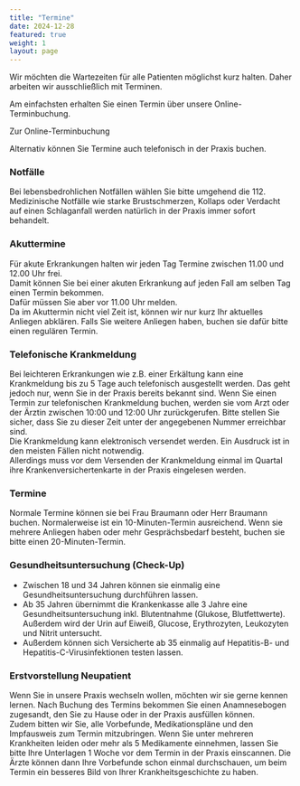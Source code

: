 ```yaml
---
title: "Termine"
date: 2024-12-28
featured: true
weight: 1
layout: page
---
```


Wir möchten die Wartezeiten für alle Patienten möglichst kurz halten. Daher arbeiten wir ausschließlich mit Terminen.

Am einfachsten erhalten Sie einen Termin über unsere Online-Terminbuchung.  


<a href="{{ site.data.contact.contact_button_link }}" class="button button-primary" style="text-decoration:none;">Zur Online-Terminbuchung</a>


Alternativ können Sie Termine auch telefonisch in der Praxis buchen.

### Notfälle
	
Bei lebensbedrohlichen Notfällen wählen Sie bitte umgehend die 112. Medizinische Notfälle wie starke Brustschmerzen, Kollaps oder Verdacht auf einen Schlaganfall werden natürlich in der Praxis immer sofort behandelt. 
  

### Akuttermine
	
Für akute Erkrankungen halten wir jeden Tag Termine zwischen 11.00 und 12.00 Uhr frei.  
Damit können Sie bei einer akuten Erkrankung auf jeden Fall am selben Tag einen Termin bekommen.  
Dafür müssen Sie aber vor 11.00 Uhr melden.  
Da im Akuttermin nicht viel Zeit ist, können wir nur kurz Ihr aktuelles Anliegen abklären. Falls Sie weitere Anliegen haben, buchen sie dafür bitte einen regulären Termin.
 
### Telefonische Krankmeldung
	
Bei leichteren Erkrankungen wie z.B. einer Erkältung kann eine Krankmeldung bis zu 5 Tage auch telefonisch ausgestellt werden. Das geht jedoch nur, wenn Sie in der Praxis bereits bekannt sind. Wenn Sie einen Termin zur telefonischen Krankmeldung buchen, werden sie vom Arzt oder der 	Ärztin zwischen 10:00 und 12:00 Uhr zurückgerufen. Bitte stellen Sie sicher, dass Sie zu dieser Zeit unter der angegebenen Nummer erreichbar sind.  
Die Krankmeldung kann elektronisch versendet werden. Ein Ausdruck ist in den meisten Fällen nicht notwendig.  
Allerdings muss vor dem Versenden der Krankmeldung einmal im Quartal ihre Krankenversichertenkarte in der Praxis eingelesen werden.
 


### Termine
	
Normale Termine können sie bei Frau Braumann oder Herr Braumann buchen. Normalerweise ist ein 10-Minuten-Termin ausreichend. Wenn sie mehrere Anliegen haben oder mehr Gesprächsbedarf besteht, buchen sie bitte einen 20-Minuten-Termin.
 


### Gesundheitsuntersuchung (Check-Up)
	
- Zwischen 18 und 34 Jahren können sie einmalig eine Gesundheitsuntersuchung durchführen lassen.    
- Ab 35 Jahren übernimmt die Krankenkasse alle 3 Jahre eine Gesundheitsuntersuchung inkl. Blutentnahme (Glukose, Blutfettwerte). Außerdem wird der Urin auf Eiweiß, Glucose, Erythrozyten, Leukozyten und Nitrit untersucht.     
- Außerdem können sich Versicherte ab 35 einmalig auf Hepatitis-B- und Hepatitis-C-Virusinfektionen testen lassen.   
 

### Erstvorstellung Neupatient
	
Wenn Sie in unsere Praxis wechseln wollen, möchten wir sie gerne kennen lernen. Nach Buchung des Termins bekommen Sie einen Anamnesebogen zugesandt, den Sie zu Hause oder in der Praxis ausfüllen können.  
Zudem bitten wir Sie, alle Vorbefunde, Medikationspläne und den Impfausweis zum Termin mitzubringen. 
Wenn Sie unter mehreren Krankheiten leiden oder mehr als 5 Medikamente einnehmen, lassen Sie bitte Ihre Unterlagen 1 Woche vor dem Termin in der Praxis einscannen. Die Ärzte können dann Ihre Vorbefunde schon einmal durchschauen, um beim Termin ein besseres Bild von Ihrer Krankheitsgeschichte zu haben.




